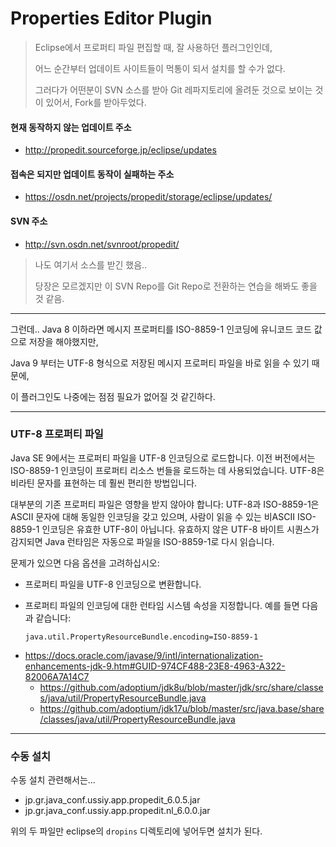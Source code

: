 # Properties Editor Plugin

> Eclipse에서 프로퍼티 파일 편집할 때, 잘 사용하던 플러그인인데, 
>
> 어느 순간부터 업데이트 사이트들이 먹통이 되서 설치를 할 수가 없다.
>
> 그러다가 어떤분이 SVN 소스를 받아 Git 레파지토리에 올려둔 것으로 보이는 것이 있어서, Fork를 받아두었다.



#### 현재 동작하지 않는 업데이트 주소

*  http://propedit.sourceforge.jp/eclipse/updates

  

#### 접속은 되지만 업데이트 동작이 실패하는 주소

* https://osdn.net/projects/propedit/storage/eclipse/updates/

  

#### SVN 주소

* http://svn.osdn.net/svnroot/propedit/

> 나도 여기서 소스를 받긴 했음.. 
>
> 당장은 모르겠지만 이 SVN Repo를 Git Repo로 전환하는 연습을 해봐도 좋을 것 같음.



---

그런데.. Java 8 이하라면 메시지 프로퍼티를 ISO-8859-1 인코딩에 유니코드 코드 값으로 저장을 해야했지만,

Java 9 부터는 UTF-8 형식으로 저장된 메시지 프로퍼티 파일을 바로 읽을 수 있기 때문에,

이 플러그인도 나중에는 점점 필요가 없어질 것 같긴하다.


---
### UTF-8 프로퍼티 파일

Java SE 9에서는 프로퍼티 파일을 UTF-8 인코딩으로 로드합니다. 이전 버전에서는 ISO-8859-1 인코딩이 프로퍼티 리소스 번들을 로드하는 데 사용되었습니다. UTF-8은 비라틴 문자를 표현하는 데 훨씬 편리한 방법입니다.

대부분의 기존 프로퍼티 파일은 영향을 받지 않아야 합니다: UTF-8과 ISO-8859-1은 ASCII 문자에 대해 동일한 인코딩을 갖고 있으며, 사람이 읽을 수 있는 비ASCII ISO-8859-1 인코딩은 유효한 UTF-8이 아닙니다. 유효하지 않은 UTF-8 바이트 시퀀스가 감지되면 Java 런타임은 자동으로 파일을 ISO-8859-1로 다시 읽습니다.

문제가 있으면 다음 옵션을 고려하십시오:

- 프로퍼티 파일을 UTF-8 인코딩으로 변환합니다.

- 프로퍼티 파일의 인코딩에 대한 런타임 시스템 속성을 지정합니다. 예를 들면 다음과 같습니다:

  ```
  java.util.PropertyResourceBundle.encoding=ISO-8859-1
  ```

* https://docs.oracle.com/javase/9/intl/internationalization-enhancements-jdk-9.htm#GUID-974CF488-23E8-4963-A322-82006A7A14C7
  * https://github.com/adoptium/jdk8u/blob/master/jdk/src/share/classes/java/util/PropertyResourceBundle.java
  * https://github.com/adoptium/jdk17u/blob/master/src/java.base/share/classes/java/util/PropertyResourceBundle.java


---
### 수동 설치
수동 설치 관련해서는...

* jp.gr.java_conf.ussiy.app.propedit_6.0.5.jar
* jp.gr.java_conf.ussiy.app.propedit.nl_6.0.0.jar

위의 두 파일만 eclipse의 `dropins` 디렉토리에 넣어두면 설치가 된다.
